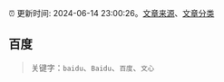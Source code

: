 :alarm_clock: 更新时间: 2024-06-14 23:00:26。[文章来源](/README.md)、[文章分类](/TAGS.md)

## 百度


> 关键字：`baidu`、`Baidu`、`百度`、`文心`



